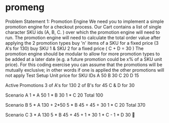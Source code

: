 # promeng

Problem Statement 1: Promotion Engine
We need you to implement a simple promotion engine for a checkout process. Our Cart contains a list of single character SKU ids (A, B, C.	) over which the promotion engine will need to run.
The promotion engine will need to calculate the total order value after applying the 2 promotion types
buy 'n' items of a SKU for a fixed price (3 A's for 130)
buy SKU 1 & SKU 2 for a fixed price ( C + D = 30 )
The promotion engine should be modular to allow for more promotion types to be added at a later date (e.g. a future promotion could be x% of a SKU unit price). For this coding exercise you can assume that the promotions will be mutually exclusive; in other words if one is applied the other promotions will not apply
Test Setup
Unit price for SKU IDs A	50
B	30
C	20
D	15

Active Promotions
3 of A's for 130
2 of B's for 45 
C & D for 30

Scenario A
1 * A 50
1 * B 30
1 * C 20
Total 100

Scenario B
5 * A 130 + 2*50
5 * B 45 + 45 + 30
1 * C 20
Total	370

Scenario C
3 * A 130
5 * B 45 + 45 + 1 * 30
1 * C -
1 * D 30
